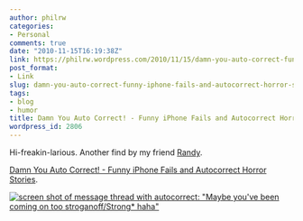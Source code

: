 ```yaml
---
author: philrw
categories:
- Personal
comments: true
date: "2010-11-15T16:19:38Z"
link: https://philrw.wordpress.com/2010/11/15/damn-you-auto-correct-funny-iphone-fails-and-autocorrect-horror-stories/
post_format:
- Link
slug: damn-you-auto-correct-funny-iphone-fails-and-autocorrect-horror-stories
tags:
- blog
- humor
title: Damn You Auto Correct! - Funny iPhone Fails and Autocorrect Horror Stories
wordpress_id: 2806
---
```


Hi-freakin-larious. Another find by my friend [Randy](http://mentalfloss.com/authors/ransom-riggs).

[Damn You Auto Correct! - Funny iPhone Fails and Autocorrect Horror Stories](http://www.damnyouautocorrect.com/).

[![screen shot of message thread with autocorrect: "Maybe you've been coming on too stroganoff/Strong* haha"](/images/coming-too-strong.jpg)](http://www.damnyouautocorrect.com/)
